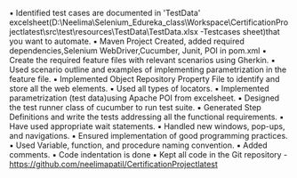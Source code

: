 ▪ Identified test cases are documented in 'TestData' excelsheet(D:\Neelima\Selenium_Edureka_class\Workspace\CertificationProjectlatest\src\test\resources\TestData\TestData.xlsx -Testcases sheet)that you want to automate.
▪ Maven Project Created, added required dependencies,Selenium WebDriver,Cucumber, Junit, POI in pom.xml
▪ Create the required feature files with relevant scenarios using Gherkin.
▪ Used scenario outline and examples of implementing parametrization in the feature file.
▪ Implemented Object Repository Property File to identify and store all the web elements.
▪ Used all types of locators.
▪ Implemented parametrization (test data)using Apache POI from excelsheet.
▪ Designed the test runner class of cucumber to run test suite.
▪ Generated Step Definitions and write the tests addressing all the functional requirements.
▪ Have used appropriate wait statements.
▪ Handled new windows, pop-ups, and navigations.
▪ Ensured implementation of good programming practices.
▪ Used Variable, function, and procedure naming convention.
▪ Added comments.
▪ Code indentation is done
▪ Kept all code in the Git repository - https://github.com/neelimapatil/CertificationProjectlatest
